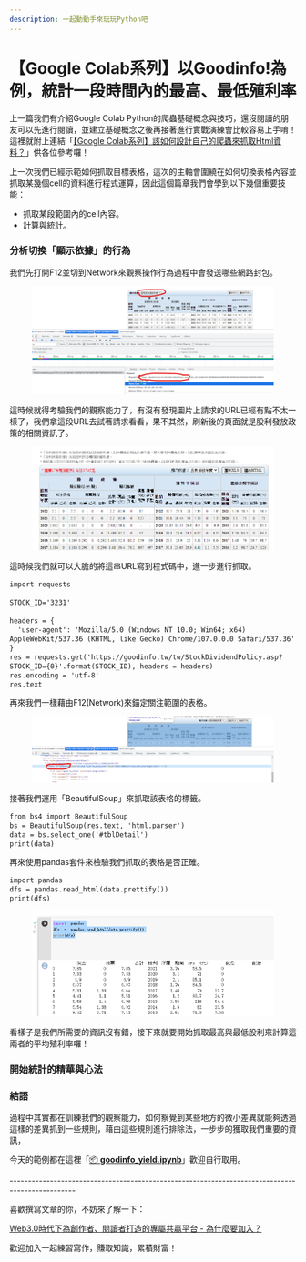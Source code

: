 ```yaml
---
description: 一起動動手來玩玩Python吧
---
```


# 【Google Colab系列】以Goodinfo!為例，統計一段時間內的最高、最低殖利率

上一篇我們有介紹Google Colab Python的爬蟲基礎概念與技巧，還沒閱讀的朋友可以先進行閱讀，並建立基礎概念之後再接著進行實戰演練會比較容易上手唷！ 這裡就附上連結「[【Google Colab系列】該如何設計自己的爬蟲來抓取Html資料？](google-colab-xi-lie-gai-ru-he-she-ji-zi-ji-de-pa-chong-lai-zhua-qu-html-zi-liao.md)」供各位參考囉！



上一次我們已經示範如何抓取目標表格，這次的主軸會圍繞在如何切換表格內容並抓取某幾個cell的資料進行程式運算，因此這個篇章我們會學到以下幾個重要技能：

* 抓取某段範圍內的cell內容。
* 計算與統計。



### 分析切換「顯示依據」的行為

我們先打開F12並切到Network來觀察操作行為過程中會發送哪些網路封包。

<figure><img src="../.gitbook/assets/股利發放年度_封包觀察.png" alt=""><figcaption></figcaption></figure>

這時候就得考驗我們的觀察能力了，有沒有發現圖片上請求的URL已經有點不太一樣了，我們拿這段URL去試著請求看看，果不其然，刷新後的頁面就是股利發放政策的相關資訊了。

<figure><img src="../.gitbook/assets/股利發放年度頁面.png" alt=""><figcaption></figcaption></figure>

這時候我們就可以大膽的將這串URL寫到程式碼中，進一步進行抓取。

```
import requests

STOCK_ID='3231'

headers = {
  'user-agent': 'Mozilla/5.0 (Windows NT 10.0; Win64; x64) AppleWebKit/537.36 (KHTML, like Gecko) Chrome/107.0.0.0 Safari/537.36'
}
res = requests.get('https://goodinfo.tw/tw/StockDividendPolicy.asp?STOCK_ID={0}'.format(STOCK_ID), headers = headers)
res.encoding = 'utf-8'
res.text
```

再來我們一樣藉由F12(Network)來錨定關注範圍的表格。

<figure><img src="../.gitbook/assets/限縮表格範圍.png" alt=""><figcaption></figcaption></figure>

接著我們運用「BeautifulSoup」來抓取該表格的標籤。

```
from bs4 import BeautifulSoup
bs = BeautifulSoup(res.text, 'html.parser')
data = bs.select_one('#tblDetail')
print(data)
```

再來使用pandas套件來檢驗我們抓取的表格是否正確。

```
import pandas
dfs = pandas.read_html(data.prettify())
print(dfs)
```

<figure><img src="../.gitbook/assets/股利資訊.png" alt=""><figcaption></figcaption></figure>

看樣子是我們所需要的資訊沒有錯，接下來就要開始抓取最高與最低股利來計算這兩者的平均殖利率囉！

### 開始統計的精華與心法



### 結語

過程中其實都在訓練我們的觀察能力，如何察覺到某些地方的微小差異就能夠透過這樣的差異抓到一些規則，藉由這些規則進行排除法，一步步的獲取我們重要的資訊，



今天的範例都在這裡「[📦 **goodinfo\_yield.ipynb**](../jupyter-examples/goodinfo\_yield.ipynb)」歡迎自行取用。

\------------------------------------------------------------------------------------------------

喜歡撰寫文章的你，不妨來了解一下：

[Web3.0時代下為創作者、閱讀者打造的專屬共贏平台 - 為什麼要加入？](https://www.potatomedia.co/s/2PmFxsq)&#x20;

歡迎加入一起練習寫作，賺取知識，累積財富！
